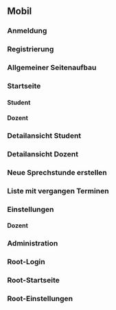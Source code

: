 ## Mobil

### Anmeldung 

<!-- todo -->

### Registrierung

<!-- todo -->

### Allgemeiner Seitenaufbau

<!-- todo -->

### Startseite

<!-- todo -->

#### Student

<!-- todo -->

#### Dozent

<!-- todo -->

### Detailansicht Student

<!-- todo -->

### Detailansicht Dozent

<!-- todo -->

### Neue Sprechstunde erstellen

<!-- todo -->

### Liste mit vergangen Terminen

<!-- todo -->

### Einstellungen

<!-- todo -->

#### Dozent

<!-- todo -->

### Administration

<!-- todo -->

### Root-Login

<!-- todo -->

### Root-Startseite

<!-- todo -->

### Root-Einstellungen

<!-- todo -->